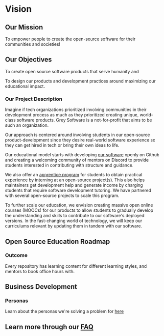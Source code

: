 # Vision

## Our Mission

To empower people to create the open-source software for their communities and societies!

## Our Objectives

To create open source software products that serve humanity and 

To design our products and development practices around maximizing our educational impact. 

### Our Project Description

Imagine if tech organizations prioritized involving communities in their development process as much as they prioritized creating unique, world-class software products. Grey Software is a not-for-profit that aims to be such an organization.

Our approach is centered around involving students in our open-source product-development since they desire real-world software experience so they can get hired in tech or bring their own ideas to life.

Our educational model starts with developing [our software](https://grey.software/projects) openly on Github and creating a welcoming community of mentors on Discord to provide students interested in contributing with structure and guidance.

We also offer an [apprentice program](https://grey.software/apprentice) for students to obtain practical experience by interning at an open-source project(s). This also helps maintainers get development help and generate income by charging students that require software development tutoring. We have partnered with several open-source projects to scale this program.

To further scale our education, we envision creating massive open online courses (MOOCs) for our products to allow students to gradually develop the understanding and skills to contribute to our software's deployed versions. In the fast-changing world of technology, we will keep our curriculums relevant by updating them in tandem with our software.

## Open Source Education Roadmap
<vision-timeline></vision-timeline>

### Outcome
Every repository has learning content for different learning styles, and mentors to book office hours with.

## Business Development

### Personas

Learn about the personas we're solving a problem for [here](./vision/personas)

## Learn more through our [FAQ](https://grey.software/faq)
